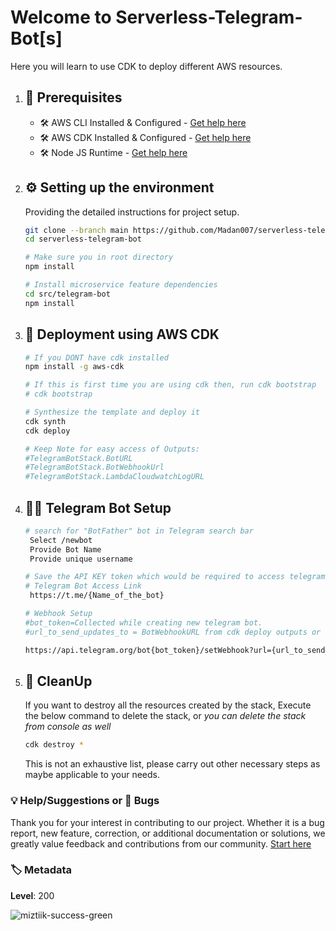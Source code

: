 # Welcome to Serverless-Telegram-Bot[s]

Here you will learn to use CDK to deploy different AWS resources.

1. ## 🧰 Prerequisites

   - 🛠 AWS CLI Installed & Configured - [Get help here](https://youtu.be/TPyyfmQte0U)
   - 🛠 AWS CDK Installed & Configured - [Get help here](https://www.youtube.com/watch?v=MKwxpszw0Rc)
   - 🛠 Node JS Runtime - [Get help here](https://www.youtube.com/watch?v=TQks1p7xjdI)

1. ## ⚙️ Setting up the environment

   Providing the detailed instructions for project setup.

   ```bash
   git clone --branch main https://github.com/Madan007/serverless-telegram-bot.git
   cd serverless-telegram-bot

   # Make sure you in root directory
   npm install

   # Install microservice feature dependencies
   cd src/telegram-bot
   npm install
   ```

1. ## 🚀 Deployment using AWS CDK

   ```bash
   # If you DONT have cdk installed
   npm install -g aws-cdk

   # If this is first time you are using cdk then, run cdk bootstrap
   # cdk bootstrap

   # Synthesize the template and deploy it
   cdk synth
   cdk deploy

   # Keep Note for easy access of Outputs:
   #TelegramBotStack.BotURL
   #TelegramBotStack.BotWebhookUrl
   #TelegramBotStack.LambdaCloudwatchLogURL
   ```

1. ## 👷🏾 Telegram Bot Setup

   ```bash
   # search for "BotFather" bot in Telegram search bar
    Select /newbot
    Provide Bot Name
    Provide unique username

   # Save the API KEY token which would be required to access telegram APIs
   # Telegram Bot Access Link
    https://t.me/{Name_of_the_bot}

   # Webhook Setup
   #bot_token=Collected while creating new telegram bot.
   #url_to_send_updates_to = BotWebhookURL from cdk deploy outputs or from AWS Api Gateway wekbook endpoint link.

   https://api.telegram.org/bot{bot_token}/setWebhook?url={url_to_send_updates_to}

   ```

1. ## 🧹 CleanUp

   If you want to destroy all the resources created by the stack, Execute the below command to delete the stack, or _you can delete the stack from console as well_

   ```bash
   cdk destroy *
   ```

   This is not an exhaustive list, please carry out other necessary steps as maybe applicable to your needs.

### 💡 Help/Suggestions or 🐛 Bugs

Thank you for your interest in contributing to our project. Whether it is a bug report, new feature, correction, or additional documentation or solutions, we greatly value feedback and contributions from our community. [Start here][200]

### 🏷️ Metadata

**Level**: 200

![miztiik-success-green](https://img.shields.io/badge/miztiik-cdk-success-green)

[200]: https://github.com/Madan007/serverless-telegram-bot/issues
